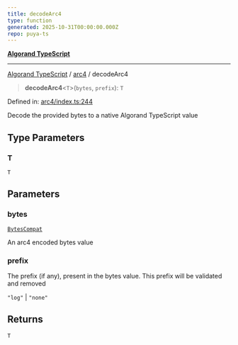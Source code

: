 ```yaml
---
title: decodeArc4
type: function
generated: 2025-10-31T00:00:00.000Z
repo: puya-ts
---
```


[**Algorand TypeScript**](docs/_md/README)

---

[Algorand TypeScript](docs/_md/modules) / [arc4](/reference/algorand-typescript/api/arc4/readme/) / decodeArc4

> **decodeArc4**\<`T`\>(`bytes`, `prefix`): `T`

Defined in: [arc4/index.ts:244](https://github.com/algorandfoundation/puya-ts/blob/main/packages/algo-ts/src/arc4/index.ts#L244)

Decode the provided bytes to a native Algorand TypeScript value

## Type Parameters

### T

`T`

## Parameters

### bytes

[`BytesCompat`](/reference/algorand-typescript/api/index/type-aliases/bytescompat/)

An arc4 encoded bytes value

### prefix

The prefix (if any), present in the bytes value. This prefix will be validated and removed

`"log"` | `"none"`

## Returns

`T`
